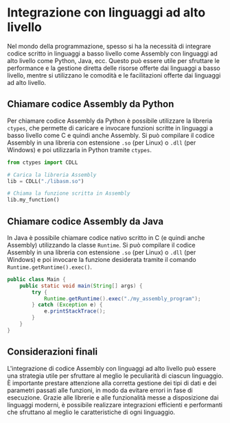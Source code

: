 # Integrazione con linguaggi ad alto livello

Nel mondo della programmazione, spesso si ha la necessità di integrare codice scritto in linguaggi a basso livello come Assembly con linguaggi ad alto livello come Python, Java, ecc. Questo può essere utile per sfruttare le performance e la gestione diretta delle risorse offerte dai linguaggi a basso livello, mentre si utilizzano le comodità e le facilitazioni offerte dai linguaggi ad alto livello.

## Chiamare codice Assembly da Python

Per chiamare codice Assembly da Python è possibile utilizzare la libreria `ctypes`, che permette di caricare e invocare funzioni scritte in linguaggi a basso livello come C e quindi anche Assembly. Si può compilare il codice Assembly in una libreria con estensione `.so` (per Linux) o `.dll` (per Windows) e poi utilizzarla in Python tramite `ctypes`.

```python
from ctypes import CDLL

# Carica la libreria Assembly
lib = CDLL("./libasm.so")

# Chiama la funzione scritta in Assembly
lib.my_function()
```

## Chiamare codice Assembly da Java

In Java è possibile chiamare codice nativo scritto in C (e quindi anche Assembly) utilizzando la classe `Runtime`. Si può compilare il codice Assembly in una libreria con estensione `.so` (per Linux) o `.dll` (per Windows) e poi invocare la funzione desiderata tramite il comando `Runtime.getRuntime().exec()`.

```java
public class Main {
    public static void main(String[] args) {
        try {
            Runtime.getRuntime().exec("./my_assembly_program");
        } catch (Exception e) {
            e.printStackTrace();
        }
    }
}
```

## Considerazioni finali

L'integrazione di codice Assembly con linguaggi ad alto livello può essere una strategia utile per sfruttare al meglio le peculiarità di ciascun linguaggio. È importante prestare attenzione alla corretta gestione dei tipi di dati e dei parametri passati alle funzioni, in modo da evitare errori in fase di esecuzione. Grazie alle librerie e alle funzionalità messe a disposizione dai linguaggi moderni, è possibile realizzare integrazioni efficienti e performanti che sfruttano al meglio le caratteristiche di ogni linguaggio.
